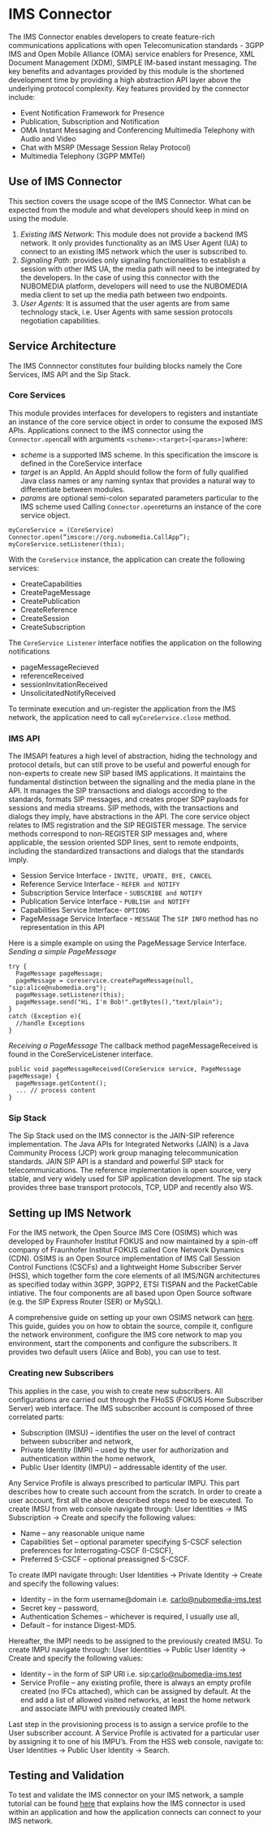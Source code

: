 # IMS Connector
The IMS Connector enables developers to create feature-rich communications applications with open Telecomunication  standards - 3GPP IMS and Open Mobile Alliance (OMA) service enablers for Presence, XML Document Management (XDM), SIMPLE IM-based instant messaging.  The key benefits and advantages provided by this module is the shortened development time by providing a high abstraction API layer above the underlying protocol complexity. Key features provided by the connector include:
* Event Notification Framework for Presence 
* Publication, Subscription and Notification
* OMA Instant Messaging and Conferencing Multimedia Telephony with Audio and Video
* Chat with MSRP (Message Session Relay Protocol)
* Multimedia Telephony (3GPP MMTel)

## Use of IMS Connector
This section covers the usage scope of the IMS Connector. What can be expected from the module and what developers should keep in mind on using the module.

1. *Existing IMS Network*: This module does not provide a backend IMS network. It only provides functionality as an IMS User Agent (UA) to connect to an existing IMS network which the user is subscribed to.
2. *Signaling Path*: provides only signaling functionalities to establish a session with other IMS UA, the media path will need to be integrated by the developers. In the case of using this connector with the NUBOMEDIA platform, developers will need to use the NUBOMEDIA media client to set up the media path between two endpoints.
3. *User Agents*: It is assumed that the user agents are from same technology stack, i.e. User Agents with same session protocols negotiation capabilities.  

## Service Architecture
The IMS Connnector constitutes four building blocks namely the Core Services, IMS API and the Sip Stack.

### Core Services
This module provides interfaces for developers to registers and instantiate an instance of the core service object in order to consume the exposed IMS APIs. Applications connect to the IMS connector using the ```Connector.open```call with arguments ```<scheme>:<target>[<params>]```where:
* *scheme* is a supported IMS scheme. In this specification the imscore is defined in the CoreService interface 
* *target* is an AppId. An AppId should follow the form of fully qualified Java class names or any naming syntax that provides a natural way to differentiate between modules. 
* *params* are optional semi-colon separated parameters particular to the IMS scheme used
Calling ```Connector.open```returns an instance of the core service object.

```
myCoreService = (CoreService) Connector.open(“imscore://org.nubomedia.CallApp”); 
myCoreService.setListener(this); 
```

With the ```CoreService``` instance, the application can create the following services:
* CreateCapabilities
* CreatePageMessage
* CreatePublication
* CreateReference
* CreateSession
* CreateSubscription

The ```CoreService Listener``` interface notifies the application on the following notifications
* pageMessageRecieved
* referenceReceived
* sessionInvitationReceived
* UnsolicitatedNotifyReceived


To terminate execution and un-register the application from the IMS network, the application need to call ```myCoreService.close``` method.

### IMS API 
The IMSAPI features a high level of abstraction, hiding the technology and protocol details, but can still prove to be useful and powerful enough for non-experts to create new SIP based IMS applications. It maintains the fundamental distinction between the signalling and the media plane in the API. It manages the SIP transactions and dialogs according to the standards, formats SIP messages, and creates proper SDP payloads for sessions and media streams. SIP methods, with the transactions and dialogs they imply, have abstractions in the API. The core service object relates to IMS registration and the SIP REGISTER message.
The service methods correspond to non-REGISTER SIP messages and, where applicable, the session oriented SDP lines, sent to remote endpoints, including the standardized transactions and dialogs that the standards imply.

* Session Service Interface  - ```INVITE, UPDATE, BYE, CANCEL```
* Reference Service Interface - ```REFER and NOTIFY```
* Subscription Service Interface - ```SUBSCRIBE and NOTIFY```
* Publication Service Interface - ```PUBLISH and NOTIFY```
* Capabilities Service Interface- ```OPTIONS```
* PageMessage Service Interface - ```MESSAGE```
The ```SIP INFO``` method has no representation in this API

Here is a simple example on using the PageMessage Service Interface.
*Sending a simple PageMessage* 
```
try { 
  PageMessage pageMessage; 
  pageMessage = coreservice.createPageMessage(null, "sip:alice@nubomedia.org"); 
  pageMessage.setListener(this); 
  pageMessage.send("Hi, I'm Bob!".getBytes(),"text/plain");
} 
catch (Exception e){ 
  //handle Exceptions 
}
```
*Receiving a PageMessage*
The callback method pageMessageReceived is found in the CoreServiceListener interface. 
```
public void pageMessageReceived(CoreService service, PageMessage pageMessage) { 
  pageMessage.getContent(); 
  ... // process content 
}
```

### Sip Stack 
The Sip Stack used on the IMS connector is the JAIN-SIP reference implementation.
The Java APIs for Integrated Networks (JAIN) is a Java Community Process (JCP) work group managing telecommunication standards. JAIN SIP API is a standard and powerful SIP stack for telecommunications. The reference implementation is open source, very stable, and very widely used for SIP application development. The sip stack provides three base transport protocols, TCP, UDP and recently also WS.

## Setting up IMS Network
For the IMS network, the Open Source IMS Core (OSIMS) which was developed by Fraunhofer Institut FOKUS and now maintained by a spin-off company of Fraunhofer Institut FOKUS called Core Network Dynamics (CDN). OSIMS is an Open Source implementation of IMS Call Session Control Functions (CSCFs) and a lightweight Home Subscriber Server (HSS), which together form the core elements of all IMS/NGN architectures as specified today within 3GPP, 3GPP2, ETSI TISPAN and the PacketCable intiative. The four components are all based upon Open Source software (e.g. the SIP Express Router (SER) or MySQL). 

A comprehensive guide on setting up your own OSIMS network can [here](http://www.openimscore.org/documentation/installation-guide/). This guide, guides you on how to obtain the source, compile it, configure the network environment, configure the IMS core network to map you environment, start the components and configure the subscribers. It provides two default users (Alice and Bob), you can use to test.

### Creating new Subscribers
This applies in the case, you wish to create new subscribers. All configurations are carried out through the FHoSS (FOKUS Home Subscriber Server) web interface. 
The IMS subscriber account is composed of three correlated parts:
*	Subscription (IMSU) – identifies the user on the level of contract between subscriber and network,
*	Private Identity (IMPI) – used by the user for authorization and authentication within the home network,
*	Public User Identity (IMPU) – addressable identity of the user.

Any Service Profile is always prescribed to particular IMPU. This part describes how to create such account from the scratch. In order to create a user account, first all the above described steps need to be executed. To create IMSU from web console navigate through: User Identities → IMS Subscription → Create and specify the following values:
*	Name – any reasonable unique name
*	Capabilities Set – optional parameter specifying S-CSCF selection preferences for Interrogating-CSCF (I-CSCF),
*	Preferred S-CSCF – optional preassigned S-CSCF.

To create IMPI navigate through: User Identities → Private Identity → Create and specify the following values:
*	Identity – in the form username@domain i.e. carlo@nubomedia-ims.test
*	Secret key – password,
*	Authentication Schemes – whichever is required, I usually use all,
*	Default – for instance Digest-MD5.

Hereafter, the IMPI needs to be assigned to the previously created IMSU.
To create IMPU navigate through: User Identities → Public User Identity → Create and specify the following values:
*	Identity – in the form of SIP URI  i.e. sip:carlo@nubomedia-ims.test
*	Service Profile – any existing profile, there is always an empty profile created (no IFCs attached), which can be assigned by default.
At the end add a list of allowed visited networks, at least the home network and associate IMPU with previously created IMPI.

Last step in the provisioning process is to assign a service profile to the User subscriber account. A Service Profile is activated for a particular user by assigning it to one of his IMPU’s. From the HSS web console, navigate to: User Identities → Public User Identity → Search.

## Testing and Validation
To test and validate the IMS connector on your IMS network, a sample tutorial can be found [here](../tutorial/nubomedia-ims.md) that explains how the IMS connector is used within an application and how the application connects can connect to your IMS network.
